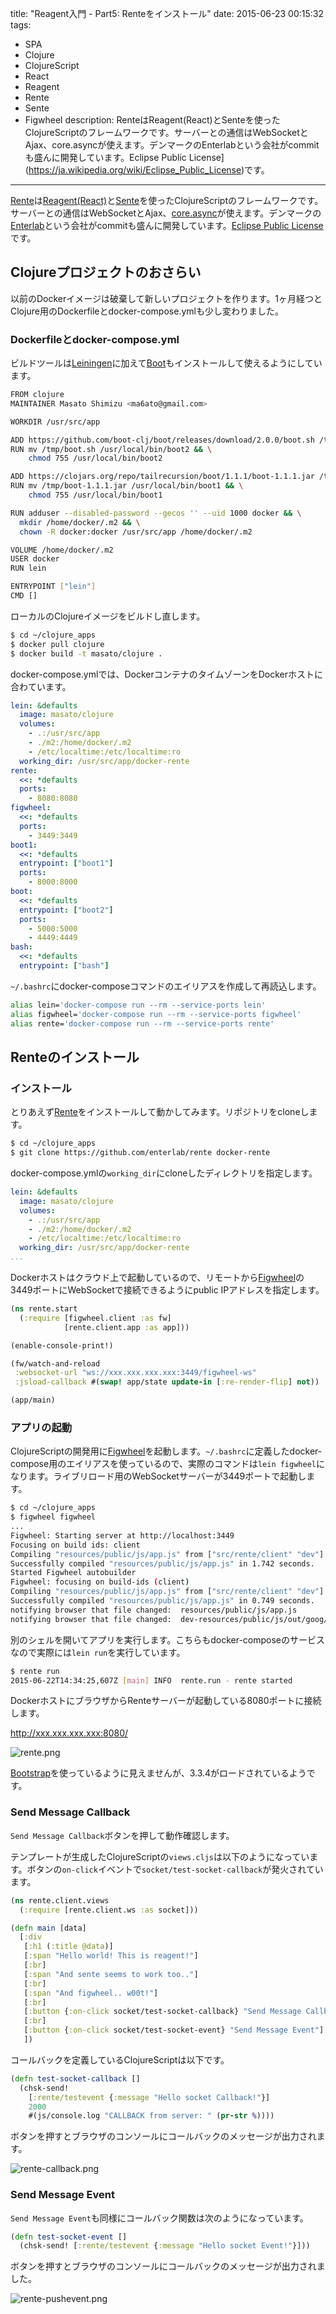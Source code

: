 title: "Reagent入門 - Part5: Renteをインストール"
date: 2015-06-23 00:15:32
tags:
 - SPA
 - Clojure
 - ClojureScript
 - React
 - Reagent
 - Rente
 - Sente
 - Figwheel
description: RenteはReagent(React)とSenteを使ったClojureScriptのフレームワークです。サーバーとの通信はWebSocketとAjax、core.asyncが使えます。デンマークのEnterlabという会社がcommitも盛んに開発しています。Eclipse Public License](https://ja.wikipedia.org/wiki/Eclipse_Public_License)です。
---

[Rente](https://github.com/enterlab/rente)は[Reagent(React)](https://github.com/reagent-project/reagent)と[Sente](https://github.com/ptaoussanis/sente)を使ったClojureScriptのフレームワークです。サーバーとの通信はWebSocketとAjax、[core.async](https://github.com/clojure/core.async)が使えます。デンマークの[Enterlab](http://enterlab.com/)という会社がcommitも盛んに開発しています。[Eclipse Public License](https://ja.wikipedia.org/wiki/Eclipse_Public_License)です。

<!-- more -->

## Clojureプロジェクトのおさらい

以前のDockerイメージは破棄して新しいプロジェクトを作ります。1ヶ月経つとClojure用のDockerfileとdocker-compose.ymlも少し変わりました。

### Dockerfileとdocker-compose.yml

ビルドツールは[Leiningen](http://leiningen.org/)に加えて[Boot](https://github.com/boot-clj/boot)もインストールして使えるようにしています。

```bash ~/clojure_apps/Dockerfile
FROM clojure
MAINTAINER Masato Shimizu <ma6ato@gmail.com>

WORKDIR /usr/src/app

ADD https://github.com/boot-clj/boot/releases/download/2.0.0/boot.sh /tmp/
RUN mv /tmp/boot.sh /usr/local/bin/boot2 && \
    chmod 755 /usr/local/bin/boot2

ADD https://clojars.org/repo/tailrecursion/boot/1.1.1/boot-1.1.1.jar /tmp/
RUN mv /tmp/boot-1.1.1.jar /usr/local/bin/boot1 && \
    chmod 755 /usr/local/bin/boot1

RUN adduser --disabled-password --gecos '' --uid 1000 docker && \
  mkdir /home/docker/.m2 && \
  chown -R docker:docker /usr/src/app /home/docker/.m2

VOLUME /home/docker/.m2
USER docker
RUN lein

ENTRYPOINT ["lein"]
CMD []
```

ローカルのClojureイメージをビルドし直します。

```bash
$ cd ~/clojure_apps
$ docker pull clojure
$ docker build -t masato/clojure .
```

docker-compose.ymlでは、DockerコンテナのタイムゾーンをDockerホストに合わています。

```yaml ~/clojure_apps/docker-compose.yml
lein: &defaults
  image: masato/clojure
  volumes:
    - .:/usr/src/app
    - ./m2:/home/docker/.m2
    - /etc/localtime:/etc/localtime:ro
  working_dir: /usr/src/app/docker-rente
rente:
  <<: *defaults
  ports:
    - 8080:8080
figwheel:
  <<: *defaults
  ports:
    - 3449:3449
boot1:
  <<: *defaults
  entrypoint: ["boot1"]
  ports:
    - 8000:8000
boot:
  <<: *defaults
  entrypoint: ["boot2"]
  ports:
    - 5000:5000
    - 4449:4449
bash:
  <<: *defaults
  entrypoint: ["bash"]
```

`~/.bashrc`にdocker-composeコマンドのエイリアスを作成して再読込します。

```bash ~/.bashrc
alias lein='docker-compose run --rm --service-ports lein'
alias figwheel='docker-compose run --rm --service-ports figwheel'
alias rente='docker-compose run --rm --service-ports rente'
```

## Renteのインストール

### インストール

とりあえず[Rente](https://github.com/enterlab/rente)をインストールして動かしてみます。リポジトリをcloneします。

```bash
$ cd ~/clojure_apps
$ git clone https://github.com/enterlab/rente docker-rente
```

docker-compose.ymlの`working_dir`にcloneしたディレクトリを指定します。

```yaml ~/clojure_apps/docker-compose.yml
lein: &defaults
  image: masato/clojure
  volumes:
    - .:/usr/src/app
    - ./m2:/home/docker/.m2
    - /etc/localtime:/etc/localtime:ro
  working_dir: /usr/src/app/docker-rente
...
```

Dockerホストはクラウド上で起動しているので、リモートから[Figwheel](https://github.com/bhauman/lein-figwheel/)の3449ポートにWebSocketで接続できるようにpublic IPアドレスを指定します。

```clj ~/clojure_apps/docker-rente/dev/start.cljs
(ns rente.start
  (:require [figwheel.client :as fw]
            [rente.client.app :as app]))

(enable-console-print!)

(fw/watch-and-reload
 :websocket-url "ws://xxx.xxx.xxx.xxx:3449/figwheel-ws"
 :jsload-callback #(swap! app/state update-in [:re-render-flip] not))

(app/main)
```

### アプリの起動

ClojureScriptの開発用に[Figwheel](https://github.com/bhauman/lein-figwheel)を起動します。`~/.bashrc`に定義したdocker-compose用のエイリアスを使っているので、実際のコマンドは`lein figwheel`になります。ライブリロード用のWebSocketサーバーが3449ポートで起動します。

```bash
$ cd ~/clojure_apps
$ figwheel figwheel
...
Figwheel: Starting server at http://localhost:3449
Focusing on build ids: client
Compiling "resources/public/js/app.js" from ["src/rente/client" "dev"]...
Successfully compiled "resources/public/js/app.js" in 1.742 seconds.
Started Figwheel autobuilder
Figwheel: focusing on build-ids (client)
Compiling "resources/public/js/app.js" from ["src/rente/client" "dev"]...
Successfully compiled "resources/public/js/app.js" in 0.749 seconds.
notifying browser that file changed:  resources/public/js/app.js
notifying browser that file changed:  dev-resources/public/js/out/goog/deps.js
```

別のシェルを開いてアプリを実行します。こちらもdocker-composeのサービスなので実際には`lein run`を実行しています。

```bash
$ rente run
2015-06-22T14:34:25,607Z [main] INFO  rente.run - rente started
```

DockerホストにブラウザからRenteサーバーが起動している8080ポートに接続します。

http://xxx.xxx.xxx.xxx:8080/

![rente.png](/2015/06/23/reagent-rente-install/rente.png)

[Bootstrap](http://getbootstrap.com/)を使っているように見えませんが、3.3.4がロードされているようです。

### Send Message Callback

`Send Message Callback`ボタンを押して動作確認します。

テンプレートが生成したClojureScriptの`views.cljs`は以下のようになっています。ボタンの`on-click`イベントで`socket/test-socket-callback`が発火されています。

```clj ~/clojure_apps/docker-rente/src/rente/client/views.cljs
(ns rente.client.views
  (:require [rente.client.ws :as socket]))

(defn main [data]
  [:div
   [:h1 (:title @data)]
   [:span "Hello world! This is reagent!"]
   [:br]
   [:span "And sente seems to work too.."]
   [:br]
   [:span "And figwheel.. w00t!"]
   [:br]
   [:button {:on-click socket/test-socket-callback} "Send Message Callback"]
   [:br]
   [:button {:on-click socket/test-socket-event} "Send Message Event"]
   ])
```

コールバックを定義しているClojureScriptは以下です。

```clj ~/clojure_apps/docker-rente/src/rente/client/ws.cljs
(defn test-socket-callback []
  (chsk-send!
    [:rente/testevent {:message "Hello socket Callback!"}]
    2000
    #(js/console.log "CALLBACK from server: " (pr-str %))))
```

ボタンを押すとブラウザのコンソールにコールバックのメッセージが出力されます。

![rente-callback.png](/2015/06/23/reagent-rente-install/rente-callback.png)


### Send Message Event

`Send Message Event`も同様にコールバック関数は次のようになっています。


```clj ~/clojure_apps/docker-rente/src/rente/client/ws.cljs
(defn test-socket-event []
  (chsk-send! [:rente/testevent {:message "Hello socket Event!"}]))
```

ボタンを押すとブラウザのコンソールにコールバックのメッセージが出力されました。

![rente-pushevent.png](/2015/06/23/reagent-rente-install/rente-pushevent.png)

